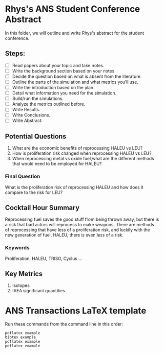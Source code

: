 # Rhys's ANS Student Conference Abstract
In this folder, we will outline and write Rhys's abstract for the student conference.

## Steps:
- [ ] Read papers about your topic and take notes.
- [ ] Write the background section based on your notes.
- [ ] Decide the question based on what is absent from the literature.
- [ ] Outline the parts of the simulation and what metrics you'll use.
- [ ] Write the introduction based on the plan.
- [ ] Detail what information you need for the simulation.
- [ ] Build/run the simulations.
- [ ] Analyze the metrics outlined before.
- [ ] Write Results.
- [ ] Write Conclusions.
- [ ] Write Abstract.

## Potential Questions
1. What are the economic benefits of reprocessing HALEU vs LEU?
2. How is proliferation risk changed when reprocessing HALEU vs LEU?
3. When reprocessing metal vs oxide fuel,what are the different methods that would need to be employed for HALEU?

### Final Question
<!-- Think about how you are going to compare results or insert a control -->
What is the proliferation risk of reprocessing HALEU and how does it compare to the risk for LEU?
## Cocktail Hour Summary
<!-- 2 sentences max -->
Reprocessing fuel saves the good stuff from being thrown away, but there is a risk that bad actors will reprocess to make weapons. There are methods of reprocessing that have less of a proliferation risk, and luckily with the new generation of fuel, HALEU, there is even less of a risk.

### Keywords
<!-- What 4/5 words are most relevant to your work -->
Proliferation, HALEU, TRISO, Cyclus ...

## Key Metrics
<!-- SWU, Isotopes, Mass of Fuel fresh/used, Energy Output are common -->
1. Isotopes
2. IAEA significant quantities



# ANS Transactions LaTeX template

Run these commands from the command line in this order:

    pdflatex example
    bibtex example
    pdflatex example
    pdflatex example
